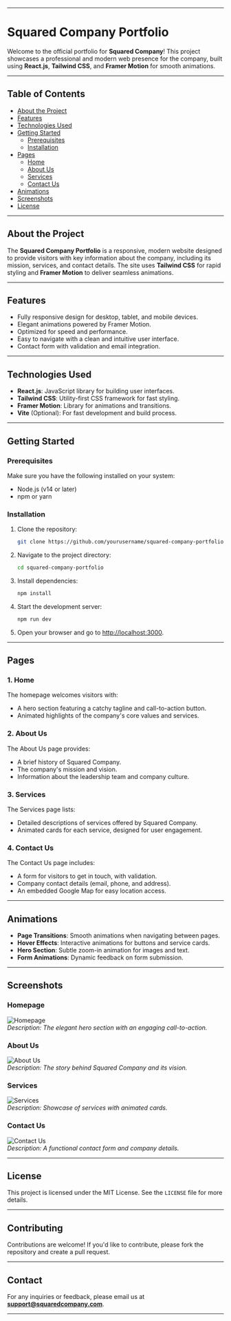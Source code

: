 
---

# **Squared Company Portfolio**

Welcome to the official portfolio for **Squared Company**! This project showcases a professional and modern web presence for the company, built using **React.js**, **Tailwind CSS**, and **Framer Motion** for smooth animations.

---

## **Table of Contents**
- [About the Project](#about-the-project)
- [Features](#features)
- [Technologies Used](#technologies-used)
- [Getting Started](#getting-started)
  - [Prerequisites](#prerequisites)
  - [Installation](#installation)
- [Pages](#pages)
  - [Home](#home)
  - [About Us](#about-us)
  - [Services](#services)
  - [Contact Us](#contact-us)
- [Animations](#animations)
- [Screenshots](#screenshots)
- [License](#license)

---

## **About the Project**
The **Squared Company Portfolio** is a responsive, modern website designed to provide visitors with key information about the company, including its mission, services, and contact details. The site uses **Tailwind CSS** for rapid styling and **Framer Motion** to deliver seamless animations.

---

## **Features**
- Fully responsive design for desktop, tablet, and mobile devices.
- Elegant animations powered by Framer Motion.
- Optimized for speed and performance.
- Easy to navigate with a clean and intuitive user interface.
- Contact form with validation and email integration.

---

## **Technologies Used**
- **React.js**: JavaScript library for building user interfaces.
- **Tailwind CSS**: Utility-first CSS framework for fast styling.
- **Framer Motion**: Library for animations and transitions.
- **Vite** (Optional): For fast development and build process.

---

## **Getting Started**

### **Prerequisites**
Make sure you have the following installed on your system:
- Node.js (v14 or later)
- npm or yarn

### **Installation**
1. Clone the repository:
   ```bash
   git clone https://github.com/yourusername/squared-company-portfolio.git
   ```
2. Navigate to the project directory:
   ```bash
   cd squared-company-portfolio
   ```
3. Install dependencies:
   ```bash
   npm install
   ```
4. Start the development server:
   ```bash
   npm run dev
   ```
5. Open your browser and go to [http://localhost:3000](http://localhost:3000).

---

## **Pages**

### **1. Home**
The homepage welcomes visitors with:
- A hero section featuring a catchy tagline and call-to-action button.
- Animated highlights of the company's core values and services.

### **2. About Us**
The About Us page provides:
- A brief history of Squared Company.
- The company's mission and vision.
- Information about the leadership team and company culture.

### **3. Services**
The Services page lists:
- Detailed descriptions of services offered by Squared Company.
- Animated cards for each service, designed for user engagement.

### **4. Contact Us**
The Contact Us page includes:
- A form for visitors to get in touch, with validation.
- Company contact details (email, phone, and address).
- An embedded Google Map for easy location access.

---

## **Animations**
- **Page Transitions**: Smooth animations when navigating between pages.
- **Hover Effects**: Interactive animations for buttons and service cards.
- **Hero Section**: Subtle zoom-in animation for images and text.
- **Form Animations**: Dynamic feedback on form submission.

---

## **Screenshots**
### Homepage
![Homepage](https://via.placeholder.com/800x400)  
_Description: The elegant hero section with an engaging call-to-action._

### About Us
![About Us](https://via.placeholder.com/800x400)  
_Description: The story behind Squared Company and its vision._

### Services
![Services](https://via.placeholder.com/800x400)  
_Description: Showcase of services with animated cards._

### Contact Us
![Contact Us](https://via.placeholder.com/800x400)  
_Description: A functional contact form and company details._

---

## **License**
This project is licensed under the MIT License. See the `LICENSE` file for more details.

---

## **Contributing**
Contributions are welcome! If you'd like to contribute, please fork the repository and create a pull request.

---

## **Contact**
For any inquiries or feedback, please email us at **support@squaredcompany.com**.

---

